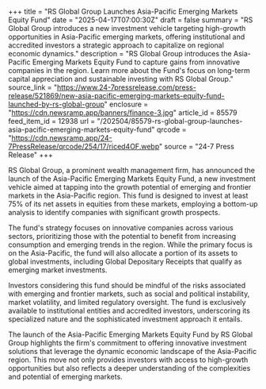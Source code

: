 +++
title = "RS Global Group Launches Asia-Pacific Emerging Markets Equity Fund"
date = "2025-04-17T07:00:30Z"
draft = false
summary = "RS Global Group introduces a new investment vehicle targeting high-growth opportunities in Asia-Pacific emerging markets, offering institutional and accredited investors a strategic approach to capitalize on regional economic dynamics."
description = "RS Global Group introduces the Asia-Pacific Emerging Markets Equity Fund to capture gains from innovative companies in the region. Learn more about the Fund's focus on long-term capital appreciation and sustainable investing with RS Global Group."
source_link = "https://www.24-7pressrelease.com/press-release/521869/new-asia-pacific-emerging-markets-equity-fund-launched-by-rs-global-group"
enclosure = "https://cdn.newsramp.app/banners/finance-3.jpg"
article_id = 85579
feed_item_id = 12938
url = "/202504/85579-rs-global-group-launches-asia-pacific-emerging-markets-equity-fund"
qrcode = "https://cdn.newsramp.app/24-7PressRelease/qrcode/254/17/riced4OF.webp"
source = "24-7 Press Release"
+++

<p>RS Global Group, a prominent wealth management firm, has announced the launch of the Asia-Pacific Emerging Markets Equity Fund, a new investment vehicle aimed at tapping into the growth potential of emerging and frontier markets in the Asia-Pacific region. This fund is designed to invest at least 75% of its net assets in equities from these markets, employing a bottom-up analysis to identify companies with significant growth prospects.</p><p>The fund's strategy focuses on innovative companies across various sectors, prioritizing those with the potential to benefit from increasing consumption and emerging trends in the region. While the primary focus is on the Asia-Pacific, the fund will also allocate a portion of its assets to global investments, including Global Depositary Receipts that qualify as emerging market investments.</p><p>Investors considering this fund should be mindful of the risks associated with emerging and frontier markets, such as social and political instability, market volatility, and limited regulatory oversight. The fund is exclusively available to institutional entities and accredited investors, underscoring its specialized nature and the sophisticated investment approach it entails.</p><p>The launch of the Asia-Pacific Emerging Markets Equity Fund by RS Global Group highlights the firm's commitment to offering innovative investment solutions that leverage the dynamic economic landscape of the Asia-Pacific region. This move not only provides investors with access to high-growth opportunities but also reflects a deeper understanding of the complexities and potential of emerging markets.</p>